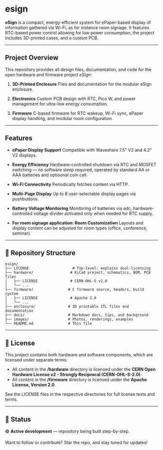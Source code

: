 # esign
**eSign** is a compact, energy-efficient system for ePaper-based display of information gathered via Wi-Fi, as for instance room signage. It features RTC-based power control allowing for low power consumption, the project includes 3D-printed cases, and a custom PCB.


---

## Project Overview

This repository provides all design files, documentation, and code for the open hardware and firmware project *eSign*:

1. **3D-Printed Enclosure**
   Files and documentation for the modular eSign enclosure.

2. **Electronics**
   Custom PCB design with RTC, Pico W, and power management for ultra-low energy consumption.

3. **Firmware**
   C-based firmware for RTC wakeup, Wi-Fi sync, ePaper display handling, and modular room configuration.

---

## Features

- **ePaper Display Support**
  Compatible with Waveshare 7.5" V2 and 4.2" V2 displays.

- **Energy Efficiency**
  Hardware-controlled shutdown via RTC and MOSFET switching — no software sleep required, operated by standard AA or AAA batteries and optioonal coin cell.

- **Wi-Fi Connectivity**
  Periodically fetches content via HTTP.

- **Multi-Page Display**
  Up to 8 user-selectable display pages via pushbuttons.

- **Battery Voltage Monitoring**
  Monitoring of batteries via adc, hardware-controlled voltage divider activated only when needed for RTC supply.

- **For room signage application: Room Customization**
  Layouts and display content can be adjusted for room types (office, conference, seminar).
---

## 📁 Repository Structure

```
esign/
├── LICENSE                    # Top-level: explains dual-licensing
├── hardware/                 # KiCad project, schematics, BOM, PCB files
│   ├── LICENSE               # CERN-OHL-S v2.0
│   └── ...
├── firmware/                # C firmware source, headers, build system
│   ├── LICENSE               # Apache 2.0
│   └── ...
├── enclosure/               # 3D printable STL files and documentation
├── docs/                    # Markdown docs, tips, and background
├── images/                  # Photos, renderings, examples
└── README.md                # This file
```

---

## 📜 License

This project contains both hardware and software components, which are licensed under separate terms:

- All content in the **/hardware** directory is licensed under the **CERN Open Hardware License v2 - Strongly Reciprocal (CERN-OHL-S-2.0)**.
- All content in the **/firmware** directory is licensed under the **Apache License, Version 2.0**.

See the LICENSE files in the respective directories for full license texts and terms.

---

## 🚧 Status

🟢 **Active development** — repository being built step-by-step.

Want to follow or contribute? Star the repo, and stay tuned for updates!

